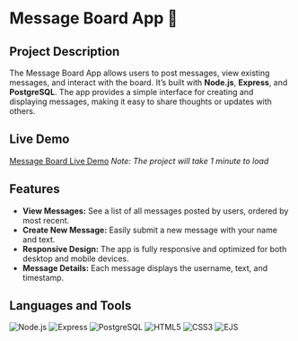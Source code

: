 # Message Board App 📝

## Project Description
The Message Board App allows users to post messages, view existing messages, and interact with the board. It’s built with **Node.js**, **Express**, and **PostgreSQL**. The app provides a simple interface for creating and displaying messages, making it easy to share thoughts or updates with others.

## Live Demo
[Message Board Live Demo](https://mini-message-board-fx7f.onrender.com)
*Note: The project will take 1 minute to load*



## Features
- **View Messages:** See a list of all messages posted by users, ordered by most recent.
- **Create New Message:** Easily submit a new message with your name and text.
- **Responsive Design:** The app is fully responsive and optimized for both desktop and mobile devices.
- **Message Details:** Each message displays the username, text, and timestamp.

## Languages and Tools
![Node.js](https://img.shields.io/badge/Node.js-339933?style=for-the-badge&logo=node.js&logoColor=white)
![Express](https://img.shields.io/badge/Express-000000?style=for-the-badge&logo=express&logoColor=white)
![PostgreSQL](https://img.shields.io/badge/PostgreSQL-4169E1?style=for-the-badge&logo=postgresql&logoColor=white)
![HTML5](https://img.shields.io/badge/HTML5-E34F26?style=for-the-badge&logo=html5&logoColor=white)
![CSS3](https://img.shields.io/badge/CSS3-1572B6?style=for-the-badge&logo=css3&logoColor=white)
![EJS](https://img.shields.io/badge/EJS-000000?style=for-the-badge&logo=ejs&logoColor=white)
